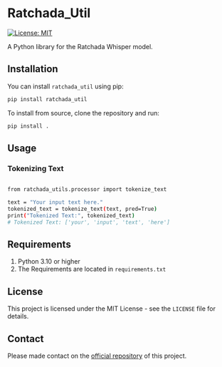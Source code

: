 # Ratchada_Util

[![License: MIT](https://img.shields.io/badge/License-MIT-yellow.svg)](https://opensource.org/licenses/MIT)

A Python library for the Ratchada Whisper model.

## Installation

You can install `ratchada_util` using pip:

```bash
pip install ratchada_util
```

To install from source, clone the repository and run:

```bash
pip install .
```

## Usage

### Tokenizing Text

```bash

from ratchada_utils.processor import tokenize_text

text = "Your input text here."
tokenized_text = tokenize_text(text, pred=True)
print("Tokenized Text:", tokenized_text)
# Tokenized Text: ['your', 'input', 'text', 'here']

```

## Requirements

1. Python 3.10 or higher
2. The Requirements are located in `requirements.txt`

## License

This project is licensed under the MIT License - see the `LICENSE` file for details.

## Contact

Please made contact on the [official repository](https://github.com/thinkingmachines/set-speechtotext-poc) of this project.
